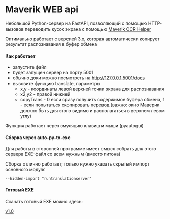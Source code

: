 # Maverik WEB api

Небольшой Python-сервер на FastAPI, позволяющий
с помощью HTTP-вызовов переводить кусок экрана с помощью
[Maverik OCR Helper](https://maverikocrhelper.blogspot.com/)

Оптимально работает с версией 3.x, которая автоматически копирует 
результат распознавания в буфер обмена

#### Как работает
- запустите файл
- будет запущен сервер на порту 5001
- обычно доки можно посмотреть на http://127.0.0.1:5001/docs
- вызовите функцию translate, параметры
  - x,y - координаты левой верхней точки экрана для распознавания
  - x2,y2 - правой нижней
  - copyTrans - 0 если сразу получить содержимое буфера обмена,
  1 - если попытаться скопировать перевод 
  (важно: окно Маверик должно быть для этого видимо и располагаться в верхнем левом углу)

Функция работает через эмуляцию клавиш и мыши (pyautogui)

#### Сборка через auto-py-to-exe

Для работы в сторонней программе имеет смысл собрать 
для этого сервера EXE-файл со всем нужным (вместо питона)

Сборка отлично работает; только нужно указать скрытый импорт основного модуля
```
--hidden-import "runtranslationserver"
```

#### Готовый EXE

Скачать готовый EXE можно здесь:

[v1.0](https://download.janvarev.ru/maverikwebapi/runtranslationserver10.exe)

